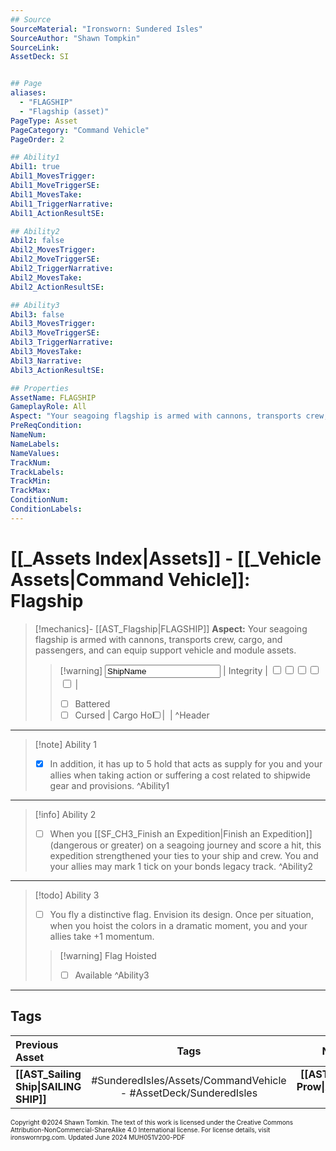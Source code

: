 ```yaml
---
## Source
SourceMaterial: "Ironsworn: Sundered Isles"
SourceAuthor: "Shawn Tompkin"
SourceLink: 
AssetDeck: SI


## Page
aliases:
  - "FLAGSHIP"
  - "Flagship (asset)"
PageType: Asset
PageCategory: "Command Vehicle"
PageOrder: 2

## Ability1
Abil1: true
Abil1_MovesTrigger: 
Abil1_MoveTriggerSE: 
Abil1_MovesTake: 
Abil1_TriggerNarrative: 
Abil1_ActionResultSE: 

## Ability2
Abil2: false
Abil2_MovesTrigger: 
Abil2_MoveTriggerSE: 
Abil2_TriggerNarrative: 
Abil2_MovesTake: 
Abil2_ActionResultSE: 

## Ability3
Abil3: false
Abil3_MovesTrigger: 
Abil3_MoveTriggerSE: 
Abil3_TriggerNarrative: 
Abil3_MovesTake: 
Abil3_Narrative: 
Abil3_ActionResultSE: 

## Properties
AssetName: FLAGSHIP
GameplayRole: All
Aspect: "Your seagoing flagship is armed with cannons, transports crew, cargo, and passengers, and can equip support vehicle and module assets."
PreReqCondition: 
NameNum: 
NameLabels: 
NameValues: 
TrackNum: 
TrackLabels: 
TrackMin: 
TrackMax: 
ConditionNum: 
ConditionLabels: 
---
```


# [[_Assets Index|Assets]] - [[_Vehicle Assets|Command Vehicle]]: Flagship

> [!mechanics]- [[AST_Flagship|FLAGSHIP]]
> **Aspect:** Your seagoing flagship is armed with cannons, transports crew, cargo, and passengers, and can equip support vehicle and module assets.
> > [!warning] <input type=texbox value="ShipName"> | Integrity | <input type="checkbox" /><input type="checkbox" /><input type="checkbox" /><input type="checkbox" /><input type="checkbox" /> |
> > - [ ] Battered
> > - [ ] Cursed
> > | Cargo Hold | <input type="checkbox" /><input type="checkbox" /><input type="checkbox" /><input type="checkbox" /><input type="checkbox" /> | ^Header
___
> [!note] Ability 1
> - [x]  In addition, it has up to 5 hold that acts as supply for you and your allies when taking action or suffering a cost related to shipwide gear and provisions. ^Ability1
___
> [!info] Ability 2
> - [ ] When you [[SF_CH3_Finish an Expedition|Finish an Expedition]] (dangerous or greater) on a seagoing journey and score a hit, this expedition strengthened your ties to your ship and crew. You and your allies may mark 1 tick on your bonds legacy track. ^Ability2
___
> [!todo] Ability 3
> - [ ] You fly a distinctive flag. Envision its design. Once per situation, when you hoist the colors in a dramatic moment, you and your allies take +1 momentum.
> > [!warning] Flag Hoisted
> > - [ ] Available ^Ability3
___
## Tags

| Previous Asset | Tags | Next Asset |
| :--- | :---: | ---: |
| **[[AST_Sailing Ship\|SAILING SHIP]]** | #SunderedIsles/Assets/CommandVehicle - #AssetDeck/SunderedIsles | **[[AST_Armored Prow\|ARMORED PROW]]** |

<font size=-2>Copyright ©2024 Shawn Tomkin. The text of this work is licensed under the Creative Commons Attribution-NonCommercial-ShareAlike 4.0 International license. For license details, visit ironswornrpg.com. Updated June 2024 MUH051V200-PDF</font>